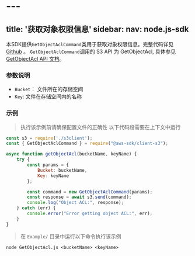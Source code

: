 # --- 
title: '获取对象权限信息'
sidebar:
 nav: node.js-sdk
---
本SDK提供`GetObjectAclCommand`类用于获取对象权限信息。完整代码详见 [Github](https://github.com/aws/aws-sdk-js-v3/blob/main/clients/client-s3/src/commands/GetObjectAclCommand.ts) 。
`GetObjectAclCommand`调用的 S3 API 为 GetObjectAcl, 具体参见[GetObjectAcl API 文档](https://docs.aws.amazon.com/AmazonS3/latest/API/API_GetObjectAcl.html)。



### 参数说明
- `Bucket`： 文件所在的存储空间
- `Key`: 文件在存储空间内的名称




### 示例
> 执行该示例前请确保配置文件的正确性
> 以下代码段需要在上下文中运行

```javascript
const s3 = require('./s3client');
const { GetObjectAclCommand } = require("@aws-sdk/client-s3");

async function getObjectAcl(bucketName, keyName) {
    try {
        const params = {
            Bucket: bucketName,
            Key: keyName
        };

        const command = new GetObjectAclCommand(params);
        const response = await s3.send(command);
        console.log("Object ACL:", response);
    } catch (err) {
        console.error("Error getting object ACL:", err);
    }
}


```
> 在 `Example/` 目录中运行以下命令执行该示例
```
node GetObjectAcl.js <bucketName> <keyName>
```
